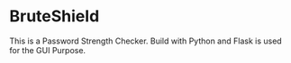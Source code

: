 # BruteShield

This is a Password Strength Checker. Build with Python and Flask is used for the GUI Purpose.
